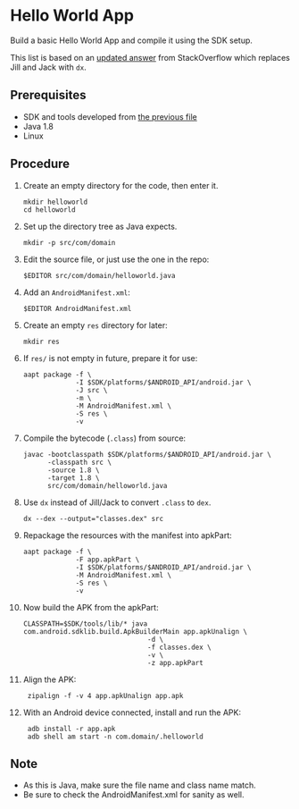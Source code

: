 # Hello World App

Build a basic Hello World App and compile it using the SDK setup.

This list is based on an [updated answer][v2a] from StackOverflow
which replaces Jill and Jack with `dx`.

## Prerequisites

 - SDK and tools developed from [the previous file][env]
 - Java 1.8
 - Linux

## Procedure

  1. Create an empty directory for the code, then enter it.

         mkdir helloworld
         cd helloworld

  2. Set up the directory tree as Java expects.

         mkdir -p src/com/domain

  3. Edit the source file, or just use the one in the repo:

         $EDITOR src/com/domain/helloworld.java

  4. Add an `AndroidManifest.xml`:

         $EDITOR AndroidManifest.xml

  5. Create an empty `res` directory for later:

         mkdir res

  6. If `res/` is not empty in future, prepare it for use:

         aapt package -f \
                      -I $SDK/platforms/$ANDROID_API/android.jar \
                      -J src \
                      -m \
                      -M AndroidManifest.xml \
                      -S res \
                      -v

  7. Compile the bytecode (`.class`) from source:

         javac -bootclasspath $SDK/platforms/$ANDROID_API/android.jar \
               -classpath src \
               -source 1.8 \
               -target 1.8 \
               src/com/domain/helloworld.java

  8. Use `dx` instead of Jill/Jack to convert `.class` to `dex`.

         dx --dex --output="classes.dex" src

  9. Repackage the resources with the manifest into apkPart:

         aapt package -f \
                      -F app.apkPart \
                      -I $SDK/platforms/$ANDROID_API/android.jar \
                      -M AndroidManifest.xml \
                      -S res \
                      -v

  10. Now build the APK from the apkPart:

          CLASSPATH=$SDK/tools/lib/* java com.android.sdklib.build.ApkBuilderMain app.apkUnalign \
                                         -d \
                                         -f classes.dex \
                                         -v \
                                         -z app.apkPart

  11. Align the APK:

           zipalign -f -v 4 app.apkUnalign app.apk

  12. With an Android device connected, install and run the APK:

           adb install -r app.apk
           adb shell am start -n com.domain/.helloworld

## Note

- As this is Java, make sure the file name and class name match.
- Be sure to check the AndroidManifest.xml for sanity as well.

[env]: 01-environment.md
[v2a]: https://stackoverflow.com/a/49377067
